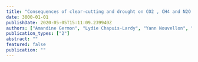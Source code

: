 ```yaml
---
title: "Consequences of clear-cutting and drought on CO2 , CH4 and N2O productions throughout deep soil profiles in coppice-managed eucalypt plantations."
date: 3000-01-01
publishDate: 2020-05-05T15:11:09.239940Z
authors: ["Amandine Germon", "Lydie Chapuis-Lardy", "Yann Nouvellon", "Agnès Robin", "Joannès Guillemot", "CA. Rosolem", "José Leonardo Gonçalves", "Iraê Amaral Guerrini", "Jean-Paul Laclau"]
publication_types: ["2"]
abstract: ""
featured: false
publication: ""
---
```


